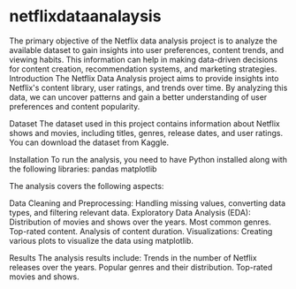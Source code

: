 # netflixdataanalaysis
The primary objective of the Netflix data analysis project is to analyze the available dataset to gain insights into user preferences, content trends, and viewing habits. This information can help in making data-driven decisions for content creation, recommendation systems, and marketing strategies.
Introduction
The Netflix Data Analysis project aims to provide insights into Netflix's content library, user ratings, and trends over time. By analyzing this data, we can uncover patterns and gain a better understanding of user preferences and content popularity.

Dataset
The dataset used in this project contains information about Netflix shows and movies, including titles, genres, release dates, and user ratings. You can download the dataset from Kaggle.

Installation
To run the analysis, you need to have Python installed along with the following libraries:
pandas
matplotlib

The analysis covers the following aspects:

Data Cleaning and Preprocessing: Handling missing values, converting data types, and filtering relevant data.
Exploratory Data Analysis (EDA):
Distribution of movies and shows over the years.
Most common genres.
Top-rated content.
Analysis of content duration.
Visualizations: Creating various plots to visualize the data using matplotlib.

Results
The analysis results include:
Trends in the number of Netflix releases over the years.
Popular genres and their distribution.
Top-rated movies and shows.
